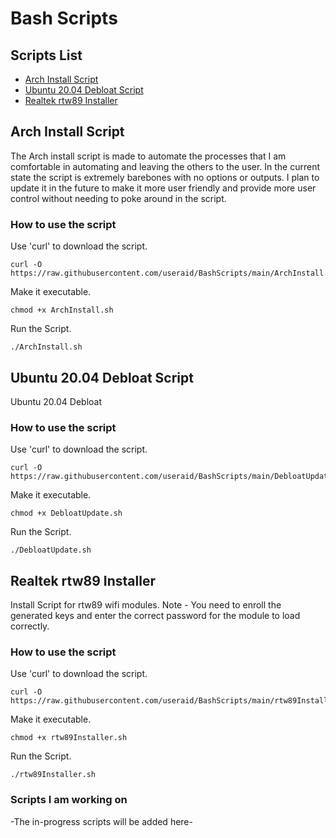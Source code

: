 # Bash Scripts

## Scripts List

- [Arch Install Script](https://github.com/useraid/Debloat-Scripts/blob/main/README.md#archinstall-script)
- [Ubuntu 20.04 Debloat Script](https://github.com/useraid/Debloat-Scripts/blob/main/README.md#ubuntu-2004-debloat-script)
- [Realtek rtw89 Installer](https://github.com/useraid/Debloat-Scripts/blob/main/README.md#realtek-rtw89-installer)


## Arch Install Script 

The Arch install script is made to automate the processes that I am comfortable in automating and leaving the others to the user. In the current state the script is extremely barebones with no options or outputs.
I plan to update it in the future to make it more user friendly and provide more user control without needing to poke around in the script.

### How to use the script

Use 'curl' to download the script.
```
curl -O https://raw.githubusercontent.com/useraid/BashScripts/main/ArchInstall.sh
```
Make it executable.
```
chmod +x ArchInstall.sh
```
Run the Script.
```
./ArchInstall.sh
```

## Ubuntu 20.04 Debloat Script

Ubuntu 20.04 Debloat

### How to use the script

Use 'curl' to download the script.
```
curl -O https://raw.githubusercontent.com/useraid/BashScripts/main/DebloatUpdate.sh
```
Make it executable.
```
chmod +x DebloatUpdate.sh
```
Run the Script.
```
./DebloatUpdate.sh
```

## Realtek rtw89 Installer

Install Script for rtw89 wifi modules.
Note - You need to enroll the generated keys and enter the correct password for the module to load correctly.

### How to use the script

Use 'curl' to download the script.
```
curl -O https://raw.githubusercontent.com/useraid/BashScripts/main/rtw89Installer.sh
```
Make it executable.
```
chmod +x rtw89Installer.sh
```
Run the Script.
```
./rtw89Installer.sh
```

### Scripts I am working on

-The in-progress scripts will be added here-
